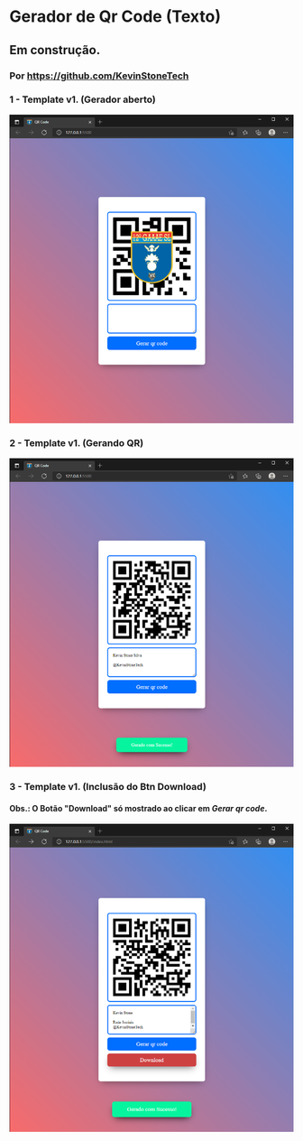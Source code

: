 # Gerador de Qr Code (Texto)

## Em construção.

### Por https://github.com/KevinStoneTech

### 1 - Template v1. (Gerador aberto)

<img src="src/img/24_08_2021 22_56_52.png">

### 2 - Template v1. (Gerando QR)

<img src="src/img/24_08_2021 23_02_01.png">

### 3 - Template v1. (Inclusão do Btn Download)

#### Obs.: O Botão "Download" só mostrado ao clicar em *Gerar qr code*.

<img src="src/img/25_08_2021 18_27_44.png">

